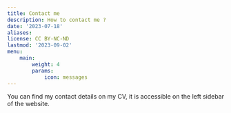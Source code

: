 ```yaml
---
title: Contact me
description: How to contact me ?
date: '2023-07-18'
aliases:
license: CC BY-NC-ND
lastmod: '2023-09-02'
menu:
    main:
        weight: 4
        params:
            icon: messages
---
```


You can find my contact details on my CV, it is accessible on the left sidebar of the website.